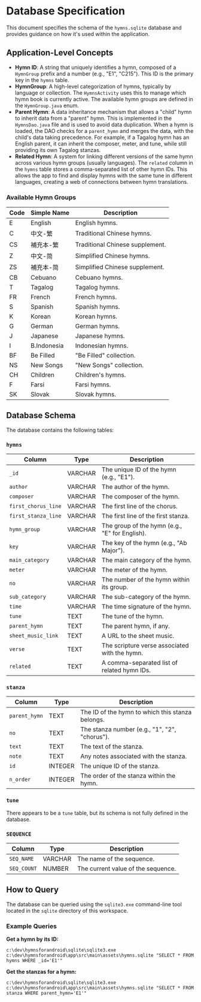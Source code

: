 # Database Specification

This document specifies the schema of the `hymns.sqlite` database and provides guidance on how it's used within the application.

## Application-Level Concepts

- **Hymn ID**: A string that uniquely identifies a hymn, composed of a `HymnGroup` prefix and a number (e.g., "E1", "C215"). This ID is the primary key in the `hymns` table.
- **HymnGroup**: A high-level categorization of hymns, typically by language or collection. The `HymnsActivity` uses this to manage which hymn book is currently active. The available hymn groups are defined in the `HymnGroup.java` enum.
- **Parent Hymn**: A data inheritance mechanism that allows a "child" hymn to inherit data from a "parent" hymn. This is implemented in the `HymnsDao.java` file and is used to avoid data duplication. When a hymn is loaded, the DAO checks for a `parent_hymn` and merges the data, with the child's data taking precedence. For example, if a Tagalog hymn has an English parent, it can inherit the composer, meter, and tune, while still providing its own Tagalog stanzas.
- **Related Hymn**: A system for linking different versions of the same hymn across various hymn groups (usually languages). The `related` column in the `hymns` table stores a comma-separated list of other hymn IDs. This allows the app to find and display hymns with the same tune in different languages, creating a web of connections between hymn translations.

### Available Hymn Groups

| Code | Simple Name | Description                       |
| ---- | ----------- | --------------------------------- |
| E    | English     | English hymns.                    |
| C    | 中文-繁     | Traditional Chinese hymns.        |
| CS   | 補充本-繁   | Traditional Chinese supplement.   |
| Z    | 中文-简     | Simplified Chinese hymns.         |
| ZS   | 補充本-简   | Simplified Chinese supplement.    |
| CB   | Cebuano     | Cebuano hymns.                    |
| T    | Tagalog     | Tagalog hymns.                    |
| FR   | French      | French hymns.                     |
| S    | Spanish     | Spanish hymns.                    |
| K    | Korean      | Korean hymns.                     |
| G    | German      | German hymns.                     |
| J    | Japanese    | Japanese hymns.                   |
| I    | B.Indonesia | Indonesian hymns.                 |
| BF   | Be Filled   | "Be Filled" collection.           |
| NS   | New Songs   | "New Songs" collection.           |
| CH   | Children    | Children's hymns.                 |
| F    | Farsi       | Farsi hymns.                      |
| SK   | Slovak      | Slovak hymns.                     |

## Database Schema

The database contains the following tables:

### `hymns`

| Column              | Type    | Description                                       |
| ------------------- | ------- | ------------------------------------------------- |
| `_id`               | VARCHAR | The unique ID of the hymn (e.g., "E1").           |
| `author`            | VARCHAR | The author of the hymn.                           |
| `composer`          | VARCHAR | The composer of the hymn.                         |
| `first_chorus_line` | VARCHAR | The first line of the chorus.                     |
| `first_stanza_line` | VARCHAR | The first line of the first stanza.               |
| `hymn_group`        | VARCHAR | The group of the hymn (e.g., "E" for English).    |
| `key`               | VARCHAR | The key of the hymn (e.g., "Ab Major").           |
| `main_category`     | VARCHAR | The main category of the hymn.                    |
| `meter`             | VARCHAR | The meter of the hymn.                            |
| `no`                | VARCHAR | The number of the hymn within its group.          |
| `sub_category`      | VARCHAR | The sub-category of the hymn.                     |
| `time`              | VARCHAR | The time signature of the hymn.                   |
| `tune`              | TEXT    | The tune of the hymn.                             |
| `parent_hymn`       | TEXT    | The parent hymn, if any.                          |
| `sheet_music_link`  | TEXT    | A URL to the sheet music.                         |
| `verse`             | TEXT    | The scripture verse associated with the hymn.     |
| `related`           | TEXT    | A comma-separated list of related hymn IDs.       |

### `stanza`

| Column        | Type    | Description                               |
| ------------- | ------- | ----------------------------------------- |
| `parent_hymn` | TEXT    | The ID of the hymn to which this stanza belongs. |
| `no`          | TEXT    | The stanza number (e.g., "1", "2", "chorus"). |
| `text`        | TEXT    | The text of the stanza.                   |
| `note`        | TEXT    | Any notes associated with the stanza.     |
| `id`          | INTEGER | The unique ID of the stanza.              |
| `n_order`     | INTEGER | The order of the stanza within the hymn.  |

### `tune`

There appears to be a `tune` table, but its schema is not fully defined in the database.

### `SEQUENCE`

| Column    | Type    | Description                           |
| --------- | ------- | ------------------------------------- |
| `SEQ_NAME`| VARCHAR | The name of the sequence.             |
| `SEQ_COUNT`| NUMBER  | The current value of the sequence.    |

## How to Query

The database can be queried using the `sqlite3.exe` command-line tool located in the `sqlite` directory of this workspace.

### Example Queries

**Get a hymn by its ID:**

```shell
c:\dev\hymnsforandroid\sqlite\sqlite3.exe c:\dev\hymnsforandroid\app\src\main\assets\hymns.sqlite "SELECT * FROM hymns WHERE _id='E1'"
```

**Get the stanzas for a hymn:**

```shell
c:\dev\hymnsforandroid\sqlite\sqlite3.exe c:\dev\hymnsforandroid\app\src\main\assets\hymns.sqlite "SELECT * FROM stanza WHERE parent_hymn='E1'"
```
